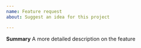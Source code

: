 ```yaml
---
name: Feature request
about: Suggest an idea for this project

---
```


**Summary**
A more detailed description on the feature
